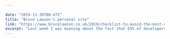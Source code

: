 ```yaml
---
 
date: "2019-11-30T08:47Z"
title: "Bruce Lawson's personal site"
link: "https://www.brucelawson.co.uk/2019/checklist-to-avoid-the-most-common-accessibility-errors/"
excerpt: "Last week I was moaning about the fact that 63% of developers surveyed don’t test accessibility. And I was banging on about editing a ‘learn HTML’ book which was riddled with basic accessibility errors, when Frederik replied in order to shut my whining and make me do something about it:"
---
```

